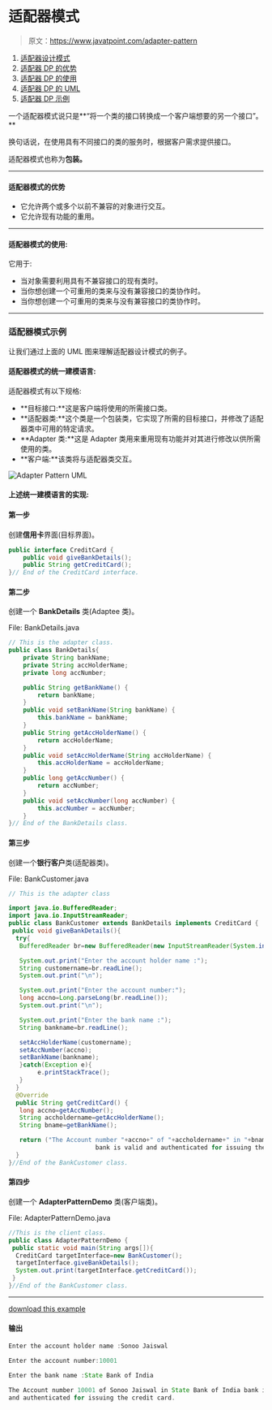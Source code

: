 # 适配器模式

> 原文：<https://www.javatpoint.com/adapter-pattern>

1.  [适配器设计模式](#)
2.  [适配器 DP 的优势](#adv)
3.  [适配器 DP 的使用](#usage)
4.  [适配器 DP 的 UML](#uml)
5.  [适配器 DP 示例](#ex)

一个适配器模式说只是**“将一个类的接口转换成一个客户端想要的另一个接口”。**

换句话说，在使用具有不同接口的类的服务时，根据客户需求提供接口。

适配器模式也称为**包装。**

* * *

#### 适配器模式的优势

*   它允许两个或多个以前不兼容的对象进行交互。
*   它允许现有功能的重用。

* * *

#### 适配器模式的使用:

它用于:

*   当对象需要利用具有不兼容接口的现有类时。
*   当你想创建一个可重用的类来与没有兼容接口的类协作时。
*   当你想创建一个可重用的类来与没有兼容接口的类协作时。

* * *

### 适配器模式示例

让我们通过上面的 UML 图来理解适配器设计模式的例子。

#### 适配器模式的统一建模语言:

适配器模式有以下规格:

*   **目标接口:**这是客户端将使用的所需接口类。
*   **适配器类:**这个类是一个包装类，它实现了所需的目标接口，并修改了适配器类中可用的特定请求。
*   **Adapter 类:**这是 Adapter 类用来重用现有功能并对其进行修改以供所需使用的类。
*   **客户端:**该类将与适配器类交互。

![Adapter Pattern UML](../img/80ab62233a9fb015459456a1cbee1e42.png)

#### 上述统一建模语言的实现:

#### 第一步

创建**信用卡**界面(目标界面)。

```java
public interface CreditCard {
	public void giveBankDetails();
	public String getCreditCard();
}// End of the CreditCard interface.

```

#### 第二步

创建一个 **BankDetails** 类(Adaptee 类)。

File: BankDetails.java

```java
// This is the adapter class.
public class BankDetails{
	private String bankName;
	private String accHolderName;
	private long accNumber;

	public String getBankName() {
		return bankName;
	}
	public void setBankName(String bankName) {
		this.bankName = bankName;
	}
	public String getAccHolderName() {
		return accHolderName;
	}
	public void setAccHolderName(String accHolderName) {
		this.accHolderName = accHolderName;
	}
	public long getAccNumber() {
		return accNumber;
	}
	public void setAccNumber(long accNumber) {
		this.accNumber = accNumber;
	}
}// End of the BankDetails class.

```

#### 第三步

创建一个**银行客户**类(适配器类)。

File: BankCustomer.java

```java
// This is the adapter class

import java.io.BufferedReader;
import java.io.InputStreamReader;
public class BankCustomer extends BankDetails implements CreditCard {
 public void giveBankDetails(){
  try{
   BufferedReader br=new BufferedReader(new InputStreamReader(System.in));

   System.out.print("Enter the account holder name :");
   String customername=br.readLine();
   System.out.print("\n");

   System.out.print("Enter the account number:");
   long accno=Long.parseLong(br.readLine());
   System.out.print("\n");

   System.out.print("Enter the bank name :");
   String bankname=br.readLine();

   setAccHolderName(customername);
   setAccNumber(accno);
   setBankName(bankname);
   }catch(Exception e){
		e.printStackTrace();
   }
  }
  @Override
  public String getCreditCard() {
   long accno=getAccNumber();
   String accholdername=getAccHolderName();
   String bname=getBankName();

   return ("The Account number "+accno+" of "+accholdername+" in "+bname+ "
                        bank is valid and authenticated for issuing the credit card. ");
  }
}//End of the BankCustomer class.

```

#### 第四步

创建一个 **AdapterPatternDemo** 类(客户端类)。

File: AdapterPatternDemo.java

```java
//This is the client class.
public class AdapterPatternDemo {
 public static void main(String args[]){
  CreditCard targetInterface=new BankCustomer();
  targetInterface.giveBankDetails();
  System.out.print(targetInterface.getCreditCard());
 } 
}//End of the BankCustomer class.

```

* * *

[download this example](designpattern/designpatternexample/adapterpattern.zip)

#### 输出

```java
Enter the account holder name :Sonoo Jaiswal

Enter the account number:10001

Enter the bank name :State Bank of India

The Account number 10001 of Sonoo Jaiswal in State Bank of India bank is valid 
and authenticated for issuing the credit card.

```
